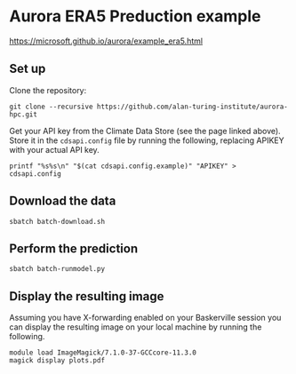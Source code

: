 # Aurora ERA5 Preduction example

https://microsoft.github.io/aurora/example_era5.html

## Set up

Clone the repository:
```
git clone --recursive https://github.com/alan-turing-institute/aurora-hpc.git
```

Get your API key from the Climate Data Store (see the page linked above).
Store it in the `cdsapi.config` file by running the following, replacing APIKEY with your actual API key.

```
printf "%s%s\n" "$(cat cdsapi.config.example)" "APIKEY" > cdsapi.config
```

## Download the data

```
sbatch batch-download.sh
```

## Perform the prediction

```
sbatch batch-runmodel.py
```

## Display the resulting image

Assuming you have X-forwarding enabled on your Baskerville session you can display the resulting image on your local machine by running the following.

```
module load ImageMagick/7.1.0-37-GCCcore-11.3.0
magick display plots.pdf
```
